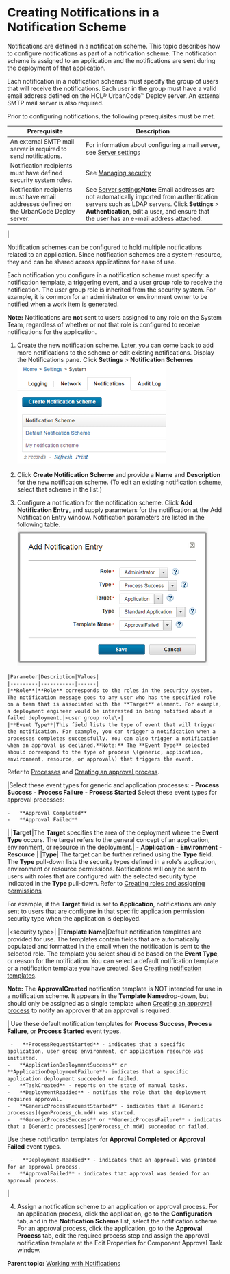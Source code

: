 # Creating Notifications in a Notification Scheme

Notifications are defined in a notification scheme. This topic describes how to configure notifications as part of a notification scheme. The notification scheme is assigned to an application and the notifications are sent during the deployment of that application.

Each notification in a notification schemes must specify the group of users that will receive the notifications. Each user in the group must have a valid email address defined on the HCL® UrbanCode™ Deploy server. An external SMTP mail server is also required.

Prior to configuring notifications, the following prerequisites must be met.

|Prerequisite|Description|
|------------|-----------|
|An external SMTP mail server is required to send notifications.|For information about configuring a mail server, see [Server settings](../../com.udeploy.admin.doc/topics/settings_system.md)|
|Notification recipients must have defined security system roles.|See [Managing security](../../com.udeploy.admin.doc/topics/security_ch.md) |
|Notification recipients must have email addresses defined on the UrbanCode Deploy server.|See [Server settings](../../com.udeploy.admin.doc/topics/settings_system.md)**Note:** Email addresses are not automatically imported from authentication servers such as LDAP servers. Click **Settings** \> **Authentication**, edit a user, and ensure that the user has an e-mail address attached.

|

Notification schemes can be configured to hold multiple notifications related to an application. Since notification schemes are a system-resource, they and can be shared across applications for ease of use.

Each notification you configure in a notification scheme must specify: a notification template, a triggering event, and a user group role to receive the notification. The user group role is inherited from the security system. For example, it is common for an administrator or environment owner to be notified when a work item is generated.

**Note:** Notifications are **not** sent to users assigned to any role on the System Team, regardless of whether or not that role is configured to receive notifications for the application.

1.   Create the new notification scheme. Later, you can come back to add more notifications to the scheme or edit existing notifications. Display the Notifications pane. Click **Settings** \> **Notification Schemes** ![The list of available notification schemes](../images/createnotificationscheme.gif)

 
2.   Click **Create Notification Scheme** and provide a **Name** and **Description** for the new notification scheme. \(To edit an existing notification scheme, select that scheme in the list.\) 
3.   Configure a notification for the notification scheme. Click **Add Notification Entry**, and supply parameters for the notification at the Add Notification Entry window. Notification parameters are listed in the following table. ![The Add Notification Entry window and parameters](../images/notify_intro.gif)

 

    |Parameter|Description|Values|
    |---------|-----------|------|
    |**Role**|**Role** corresponds to the roles in the security system. The notification message goes to any user who has the specified role on a team that is associated with the **Target** element. For example, a deployment engineer would be interested in being notified about a failed deployment.|<user group role\>|
    |**Event Type**|This field lists the type of event that will trigger the notification. For example, you can trigger a notification when a processes completes successfully. You can also trigger a notification when an approval is declined.**Note:** The **Event Type** selected should correspond to the type of process \(generic, application, environment, resource, or approval\) that triggers the event.

Refer to [Processes](comp_workflow.md) and [Creating an approval process](app_approvalCreate.md).

|Select these event types for generic and application processes:     -   **Process Success**
    -   **Process Failure**
    -   **Process Started**
Select these event types for approval processes:

    -   **Approval Completed**
    -   **Approval Failed**
|
    |**Target**|The **Target** specifies the area of the deployment where the **Event Type** occurs. The target refers to the general concept of an application, environment, or resource in the deployment.|     -   **Application**
    -   **Environment**
    -   **Resource**
 |
    |**Type**| The target can be further refined using the **Type** field. The **Type** pull-down lists the security types defined in a role's application, environment or resource permissions. Notifications will only be sent to users with roles that are configured with the selected security type indicated in the **Type** pull-down. Refer to [Creating roles and assigning permissions](../../com.udeploy.admin.doc/topics/security_roles_create.md) 

 For example, if the **Target** field is set to **Application**, notifications are only sent to users that are configure in that specific application permission security type when the application is deployed.

 |<security type\>|
    |**Template Name**|Default notification templates are provided for use. The templates contain fields that are automatically populated and formatted in the email when the notification is sent to the selected role. The template you select should be based on the **Event Type**, or reason for the notification. You can select a default notification template or a notification template you have created. See [Creating notification templates](../../com.udeploy.reference.doc/topics/notification_ov.md#).

**Note:** The **ApprovalCreated** notification template is NOT intended for use in a notification scheme. It appears in the **Template Name**drop-down, but should only be assigned as a single template when [Creating an approval process](app_approvalCreate.md) to notify an approver that an approval is required.

| Use these default notification templates for **Process Success**, **Process Failure**, or **Process Started** event types.

     -   **ProcessRequestStarted** - indicates that a specific application, user group environment, or application resource was initiated.
    -   **ApplicationDeploymentSuccess** or **ApplicationDeploymentFailure**- indicates that a specific application deployment succeeded or failed.
    -   **TaskCreated** - reports on the state of manual tasks.
    -   **DeploymentReadied** - notifies the role that the deployment requires approval.
    -   **GenericProcessRequestStarted** - indicates that a [Generic processes](genProcess_ch.md#) was started.
    -   **GenericProcessSuccess** or **GenericProcessFailure** - indicates that a [Generic processes](genProcess_ch.md#) succeeded or failed.
 Use these notification templates for **Approval Completed** or **Approval Failed** event types.

     -   **Deployment Readied** - indicates that an approval was granted for an approval process.
    -   **ApprovalFailed** - indicates that approval was denied for an approval process.
 |

4.   Assign a notification scheme to an application or approval process. For an application process, click the application, go to the **Configuration** tab, and in the **Notification Scheme** list, select the notification scheme. For an approval process, click the application, go to the **Approval Process** tab, edit the required process step and assign the approval notification template at the Edit Properties for Component Approval Task window. 

**Parent topic:** [Working with Notifications](../topics/notify_work_with.md)

